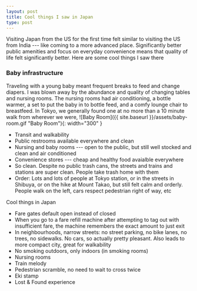```yaml
---
layout: post
title: Cool things I saw in Japan
type: post
---
```


Visiting Japan from the US for the first time felt similar to visiting the US
from India --- like coming to a more advanced place. Significantly better public
amenities and focus on everyday convenience means that quality of life felt
significantly better. Here are some cool things I saw there

### Baby infrastructure
Traveling with a young baby meant frequent breaks to feed and change diapers. I
was blown away by the abundance and quality of changing tables and nursing
rooms. The nursing rooms had air conditioning, a bottle warmer, a set to put the
baby in to bottle feed, and a comfy lounge chair to breastfeed. In Tokyo, we
generally found one at no more than a 10 minute walk from wherever we were,
![Baby Room]({{ site.baseurl }}/assets/baby-room.gif "Baby Room"){: width="300" }





- Transit and walkability
- Public restrooms available everywhere and clean
- Nursing and baby rooms --- open to the public, but still well stocked and
clean and air conditioned
- Convenience stores --- cheap and healthy food avaialble everywhere
- So clean. Despite no public trash cans, the streets and trains and stations
are super clean. People take trash home with them
- Order: Lots and lots of people at Tokyo station, or in the streets in
Shibuya, or on the hike at Mount Takao, but still felt calm and orderly. People
walk on the left, cars respect pedestrian right of way, etc


Cool things in Japan
- Fare gates default open instead of closed
- When you go to a fare refill machine after attempting to tag out with
insufficient fare, the machine remembers the exact amount to just exit
- In neighbourhoods, narrow streets: no street parking, no bike lanes, no
trees, no sidewalks. No cars, so actually pretty pleasant. Also leads to more
compact city, great for walkability
- No smoking outdoors, only indoors (in smoking rooms)
- Nursing rooms
- Train melody
- Pedestrian scramble, no need to wait to cross twice
- Eki stamp
- Lost & Found experience
